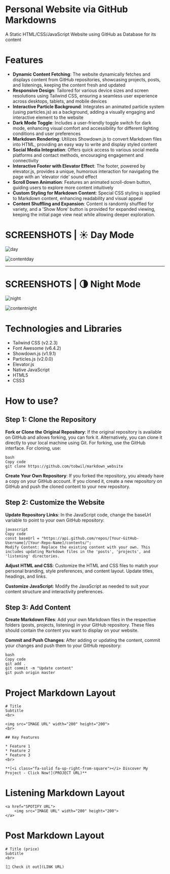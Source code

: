 # Personal Website via GitHub Markdowns
A Static HTML/CSS/JavaScript Website using GitHub as Database for its content

# Features
* **Dynamic Content Fetching**: The website dynamically fetches and displays content from GitHub repositories, showcasing projects, posts, and listenings, keeping the content fresh and updated
* **Responsive Design**: Tailored for various device sizes and screen resolutions using Tailwind CSS, ensuring a seamless user experience across desktops, tablets, and mobile devices
* **Interactive Particle Background**: Integrates an animated particle system (using particles.js) as a background, adding a visually engaging and interactive element to the website
* **Dark Mode Toggle**: Includes a user-friendly toggle switch for dark mode, enhancing visual comfort and accessibility for different lighting conditions and user preferences
* **Markdown Rendering**: Utilizes Showdown.js to convert Markdown files into HTML, providing an easy way to write and display styled content
* **Social Media Integration**: Offers quick access to various social media platforms and contact methods, encouraging engagement and connectivity
* **Interactive Footer with Elevator Effect**: The footer, powered by elevator.js, provides a unique, humorous interaction for navigating the page with an 'elevator ride' sound effect
* **Scroll Down Animation**: Features an animated scroll-down button, guiding users to explore more content intuitively
* **Custom Styling for Markdown Content**: Special CSS styling is applied to Markdown content, enhancing readability and visual appeal
* **Content Shuffling and Expansion**: Content is randomly shuffled for variety, and a 'Show More' button is provided for expanded viewing, keeping the initial page view neat while allowing deeper exploration.


# SCREENSHOTS | ☀️ Day Mode
![day](https://github.com/tobwil/markdown_website/assets/72387477/906b8086-02a1-489f-b8e8-16f12bc270f7)

![contentday](https://github.com/tobwil/markdown_website/assets/72387477/05bc9f86-bd80-48fb-939c-120d14ed046b)

---

# SCREENSHOTS | 🌗 Night Mode
![night](https://github.com/tobwil/markdown_website/assets/72387477/2530b4d9-6d79-4127-9aa9-d057144c7b24)

![contentnight](https://github.com/tobwil/markdown_website/assets/72387477/756b6e58-6bba-4c71-8bdb-727cfae6a64d)

# Technologies and Libraries
* Tailwind CSS (v2.2.3)
* Font Awesome (v6.4.2)
* Showdown.js (v1.9.1)
* Particles.js (v2.0.0)
* Elevator.js
* Native JavaScript
* HTML5
* CSS3

# How to use?
## Step 1: Clone the Repository
**Fork or Clone the Original Repository**: If the original repository is available on GitHub and allows forking, you can fork it. Alternatively, you can clone it directly to your local machine using Git. For forking, use the GitHub interface. For cloning, use:
```
bash
Copy code
git clone https://github.com/tobwil/markdown_website
```
**Create Your Own Repository**: If you forked the repository, you already have a copy on your GitHub account. If you cloned it, create a new repository on GitHub and push the cloned content to your new repository.

## Step 2: Customize the Website
**Update Repository Links**: In the JavaScript code, change the baseUrl variable to point to your own GitHub repository:
```
javascript
Copy code
const baseUrl = "https://api.github.com/repos/[Your-GitHub-Username]/[Your-Repo-Name]/contents/";
Modify Content: Replace the existing content with your own. This includes updating Markdown files in the 'posts', 'projects', and 'listening' directories.
```
**Adjust HTML and CSS**: Customize the HTML and CSS files to match your personal branding, style preferences, and content layout. Update titles, headings, and links.

**Customize JavaScript**: Modify the JavaScript as needed to suit your content structure and interactivity preferences.

## Step 3: Add Content
**Create Markdown Files**: Add your own Markdown files in the respective folders (posts, projects, listening) in your GitHub repository. These files should contain the content you want to display on your website.

**Commit and Push Changes**: After adding or updating the content, commit your changes and push them to your GitHub repository:
```
bash
Copy code
git add .
git commit -m "Update content"
git push origin master
```

# Project Markdown Layout
```
# Title
Subtitle
<br>

<img src="IMAGE URL" width="200" height="200">
<br>

## Key Features

* Feature 1
* Feature 2
* Feature 3
<br>

**[<i class="fa-solid fa-up-right-from-square"></i> Discover My Project - Click Now!](PROJECT URL)**
```
# Listening Markdown Layout
```
<a href="SPOTIFY URL">
    <img src="IMAGE URL" width="200" height="200">
</a>
```
# Post Markdown Layout
```
# Title (price)
Subtitle
<br>

[🧳 Check it out](LINK URL)
```
